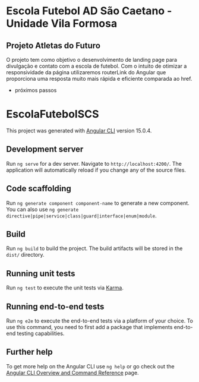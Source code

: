 # Escola Futebol AD São Caetano - Unidade Vila Formosa

## Projeto Atletas do Futuro

O projeto tem como objetivo o desenvolvimento de landing page para divulgação e contato com a escola de futebol.
Com o intuito de otimizar a responsividade da página utilizaremos routerLink do Angular que proporciona uma resposta muito mais rápida e eficiente comparada ao href.
- próximos passos

# EscolaFutebolSCS

This project was generated with [Angular CLI](https://github.com/angular/angular-cli) version 15.0.4.

## Development server

Run `ng serve` for a dev server. Navigate to `http://localhost:4200/`. The application will automatically reload if you change any of the source files.

## Code scaffolding

Run `ng generate component component-name` to generate a new component. You can also use `ng generate directive|pipe|service|class|guard|interface|enum|module`.

## Build

Run `ng build` to build the project. The build artifacts will be stored in the `dist/` directory.

## Running unit tests

Run `ng test` to execute the unit tests via [Karma](https://karma-runner.github.io).

## Running end-to-end tests

Run `ng e2e` to execute the end-to-end tests via a platform of your choice. To use this command, you need to first add a package that implements end-to-end testing capabilities.

## Further help

To get more help on the Angular CLI use `ng help` or go check out the [Angular CLI Overview and Command Reference](https://angular.io/cli) page.
